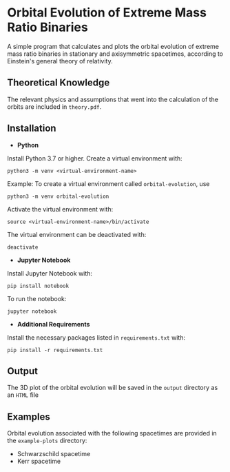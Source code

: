 
# Orbital Evolution of Extreme Mass Ratio Binaries

A simple program that calculates and plots the orbital evolution of extreme mass ratio binaries in stationary and axisymmetric spacetimes, according to Einstein's general theory of relativity.

## Theoretical Knowledge

The relevant physics and assumptions that went into the calculation of the orbits are included in `theory.pdf`.

## Installation

* **Python**

Install Python 3.7 or higher. Create a virtual environment with:

```
python3 -m venv <virtual-environment-name>
```

Example: To create a virtual environment called `orbital-evolution`, use

```
python3 -m venv orbital-evolution
```

Activate the virtual environment with:
```
source <virtual-environment-name>/bin/activate
``` 

The virtual environment can be deactivated with:
```
deactivate
```

* **Jupyter Notebook** 

Install Jupyter Notebook with:
```
pip install notebook
```
To run the notebook:
```
jupyter notebook
```
* **Additional Requirements**

Install the necessary packages listed in `requirements.txt` with:
```
pip install -r requirements.txt
```
## Output 

The 3D plot of the orbital evolution will be saved in the `output` directory as an `HTML` file 

## Examples

Orbital evolution associated with the following spacetimes are provided in the `example-plots` directory:

* Schwarzschild spacetime
* Kerr spacetime